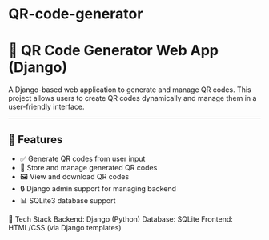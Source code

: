 # QR-code-generator

# 🧾 QR Code Generator Web App (Django)

A Django-based web application to generate and manage QR codes. This project allows users to create QR codes dynamically and manage them in a user-friendly interface.

---

## 🚀 Features

- ✅ Generate QR codes from user input
- 📂 Store and manage generated QR codes
- 🖼️ View and download QR codes
- 🔒 Django admin support for managing backend
- 📊 SQLite3 database support

📌 Tech Stack
Backend: Django (Python)
Database: SQLite
Frontend: HTML/CSS (via Django templates)

